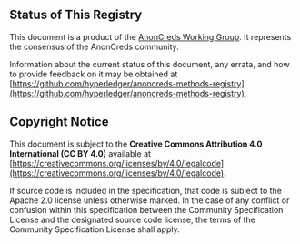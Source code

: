 ## Status of This Registry

This document is a product of the [AnonCreds Working Group](https://github.com/hyperledger).
It represents the consensus of the AnonCreds community.

Information about the current status of this document, any errata,
and how to provide feedback on it may be obtained at
[https://github.com/hyperledger/anoncreds-methods-registry](https://github.com/hyperledger/anoncreds-methods-registry).

## Copyright Notice

This document is subject to the **Creative Commons Attribution 4.0 International (CC BY 4.0)**
available at
[https://creativecommons.org/licenses/by/4.0/legalcode](https://creativecommons.org/licenses/by/4.0/legalcode).

If source code is included in the specification, that code is subject to the
Apache 2.0 license unless otherwise marked. In the case of any conflict or
confusion within this specification between the Community Specification License
and the designated source code license, the terms of the Community Specification
License shall apply.
